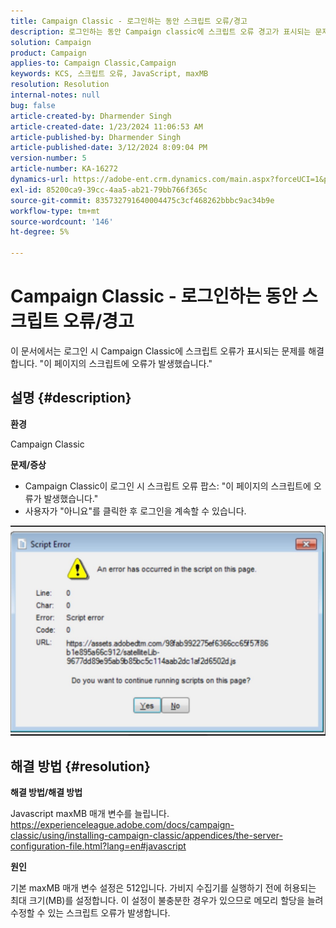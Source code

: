 ```yaml
---
title: Campaign Classic - 로그인하는 동안 스크립트 오류/경고
description: 로그인하는 동안 Campaign classic에 스크립트 오류 경고가 표시되는 문제에 대해 자세히 알아보십시오. Javascript maxMB 매개 변수를 늘립니다.
solution: Campaign
product: Campaign
applies-to: Campaign Classic,Campaign
keywords: KCS, 스크립트 오류, JavaScript, maxMB
resolution: Resolution
internal-notes: null
bug: false
article-created-by: Dharmender Singh
article-created-date: 1/23/2024 11:06:53 AM
article-published-by: Dharmender Singh
article-published-date: 3/12/2024 8:09:04 PM
version-number: 5
article-number: KA-16272
dynamics-url: https://adobe-ent.crm.dynamics.com/main.aspx?forceUCI=1&pagetype=entityrecord&etn=knowledgearticle&id=3eda4c7e-dfb9-ee11-a569-6045bd006149
exl-id: 85200ca9-39cc-4aa5-ab21-79bb766f365c
source-git-commit: 835732791640004475c3cf468262bbbc9ac34b9e
workflow-type: tm+mt
source-wordcount: '146'
ht-degree: 5%

---
```


# Campaign Classic - 로그인하는 동안 스크립트 오류/경고


이 문서에서는 로그인 시 Campaign Classic에 스크립트 오류가 표시되는 문제를 해결합니다. &quot;이 페이지의 스크립트에 오류가 발생했습니다.&quot;

## 설명 {#description}


<b>환경</b>

Campaign Classic

<b>문제/증상</b>

- Campaign Classic이 로그인 시 스크립트 오류 팝스: &quot;이 페이지의 스크립트에 오류가 발생했습니다.&quot;
- 사용자가 &quot;아니요&quot;를 클릭한 후 로그인을 계속할 수 있습니다.


![](assets/___3fda4c7e-dfb9-ee11-a569-6045bd006149___.jpeg)


## 해결 방법 {#resolution}


<b>해결 방법/해결 방법</b>

Javascript maxMB 매개 변수를 늘립니다. https://experienceleague.adobe.com/docs/campaign-classic/using/installing-campaign-classic/appendices/the-server-configuration-file.html?lang=en#javascript

<b>원인</b>

기본 maxMB 매개 변수 설정은 512입니다. 가비지 수집기를 실행하기 전에 허용되는 최대 크기(MB)를 설정합니다. 이 설정이 불충분한 경우가 있으므로 메모리 할당을 늘려 수정할 수 있는 스크립트 오류가 발생합니다.
